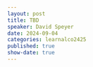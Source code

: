 ```yaml
---
layout: post
title: TBD
speaker: David Speyer
date: 2024-09-04
categories: learnalco2425
published: true
show-date: true
---
```


